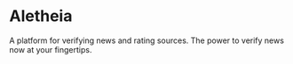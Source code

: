 # Aletheia
A platform for verifying news and rating sources. The power to verify news now at your fingertips.
